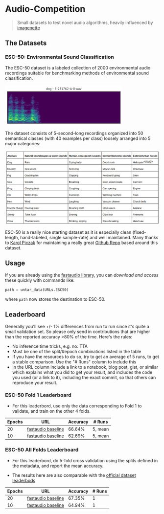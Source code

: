 # Audio-Competition

> Small datasets to test novel audio algorithms, heavily influenced by [imagenette](https://github.com/fastai/imagenette)

## The Datasets

### ESC-50: Environmental Sound Classification

The ESC-50 dataset is a labeled collection of 2000 environmental audio recordings suitable for benchmarking methods of environmental sound classification.

![](esc50.gif)

The dataset consists of 5-second-long recordings organized into 50 semantical classes (with 40 examples per class) loosely arranged into 5 major categories:

![](classes.png)

ESC-50 is a really nice starting dataset as it is especially clean (fixed-length, hand-labeled, single sample-rate) and well maintained. Many thanks to [Karol Piczak](https://github.com/karoldvl) for maintaining a really great [Github Repo](https://github.com/karolpiczak/ESC-50) based around this dataset.


## Usage

If you are already using the [fastaudio library](https://fastaudio.github.io/), you can _download and access_ these quickly with commands like:

```python
path = untar_data(URLs.ESC50)
```

where `path` now stores the destination to ESC-50.  



## Leaderboard

Generally you'll see +/- 1% differences from run to run since it's quite a small validation set. So please only send in contributions that are higher than the reported accuracy >80% of the time. Here's the rules:

- No inference time tricks, e.g. no: TTA
- Must be one of the split/#epoch combinations listed in the table
- If you have the resources to do so, try to get an average of 5 runs, to get a stable comparison. Use the "# Runs" column to include this
- In the URL column include a link to a notebook, blog post, gist, or similar which explains what you did to get your result, and includes the code you used (or a link to it), including the exact commit, so that others can reproduce your result.

### ESC-50 Fold 1 Leaderboard

- For this leaderbord, use only the data corresponding to Fold 1 to validate, and train on the other 4 folds.

| Epochs | URL | Accuracy | # Runs |
|--|--|--|--|
|20|[fastaudio baseline](https://github.com/fastaudio/Audio-Competition/blob/master/ESC-50-baseline-1Fold.ipynb)|66.64%|5, mean|
|10|[fastaudio baseline](https://github.com/fastaudio/Audio-Competition/blob/master/ESC-50-baseline-1Fold.ipynb)|62.69%|5, mean|



### ESC-50 All Folds Leaderboard

- For this leaderbord, do 5-fold cross validation using the splits defined in the metadata, and report the mean accuracy.

- The results here are also comparable with the [official dataset leaderbods](https://github.com/karolpiczak/ESC-50#results)

| Epochs | URL | Accuracy | # Runs |
|--|--|--|--|
|20|[fastaudio baseline](https://github.com/fastaudio/Audio-Competition/blob/master/ESC-50-baseline-AllFolds.ipynb)|67.35%|1|
|10|[fastaudio baseline](https://github.com/fastaudio/Audio-Competition/blob/master/ESC-50-baseline-AllFolds.ipynb)|64.94%|1|